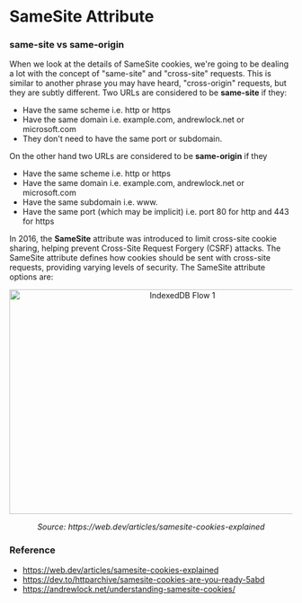 # SameSite Attribute 

### same-site vs same-origin
When we look at the details of SameSite cookies, we're going to be dealing a lot with the concept of "same-site" and "cross-site" requests. This is similar to another phrase you may have heard, "cross-origin" requests, but they are subtly different. Two URLs are considered to be **same-site** if they:
- Have the same scheme i.e. http or https
- Have the same domain i.e. example.com, andrewlock.net or microsoft.com
- They don't need to have the same port or subdomain.

On the other hand two URLs are considered to be **same-origin** if they
- Have the same scheme i.e. http or https
- Have the same domain i.e. example.com, andrewlock.net or microsoft.com
- Have the same subdomain i.e. www.
- Have the same port (which may be implicit) i.e. port 80 for http and 443 for https

In 2016, the **SameSite** attribute was introduced to limit cross-site cookie sharing, helping prevent Cross-Site Request Forgery (CSRF) attacks. The SameSite attribute defines how cookies should be sent with cross-site requests, providing varying levels of security. The SameSite attribute options are:
<p align="center">
  <img src="data/cookies/assets/image.png" height=400 width=600 alt="IndexedDB Flow 1">
</p>
<p align="center"><i>Source: https://web.dev/articles/samesite-cookies-explained</i></p>


### Reference
- https://web.dev/articles/samesite-cookies-explained
- https://dev.to/httparchive/samesite-cookies-are-you-ready-5abd
- https://andrewlock.net/understanding-samesite-cookies/